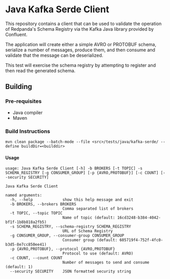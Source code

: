 # Java Kafka Serde Client

This repository contains a client that can be used to validate
the operation of Redpanda's Schema Registry via the Kafka Java library
provided by Confluent.

The application will create either a simple AVRO or PROTOBUF schema,
serialize a number of messages, produce them, and then consume and validate
that the message can be deserialized.

This test will exercise the schema registry by attempting to register and then
read the generated schema.

## Building

### Pre-requisites

* Java compiler
* Maven

### Build Instructions

```shell
mvn clean package --batch-mode --file <src>/tests/java/kafka-serde/ --define buildDir=<builddir>
```

#### Usage

```shell
usage: Java Kafka Serde Client [-h] -b BROKERS [-t TOPIC] -s SCHEMA_REGISTRY [-g CONSUMER_GROUP] [-p {AVRO,PROTOBUF}] [-c COUNT] [--security SECURITY]

Java Kafka Serde Client

named arguments:
  -h, --help             show this help message and exit
  -b BROKERS, --brokers BROKERS
                         Comma separated list of brokers
  -t TOPIC, --topic TOPIC
                         Name of topic (default: 16cd3248-b384-4042-bf1f-1b8b818a2fb5)
  -s SCHEMA_REGISTRY, --schema-registry SCHEMA_REGISTRY
                         URL of Schema Registry
  -g CONSUMER_GROUP, --consumer-group CONSUMER_GROUP
                         Consumer group (default: 605719f4-752f-4fc0-b3d5-8e7cc850ee41)
  -p {AVRO,PROTOBUF}, --protocol {AVRO,PROTOBUF}
                         Protocol to use (default: AVRO)
  -c COUNT, --count COUNT
                         Number of messages to send and consume (default: 1)
  --security SECURITY    JSON formatted security string
```
